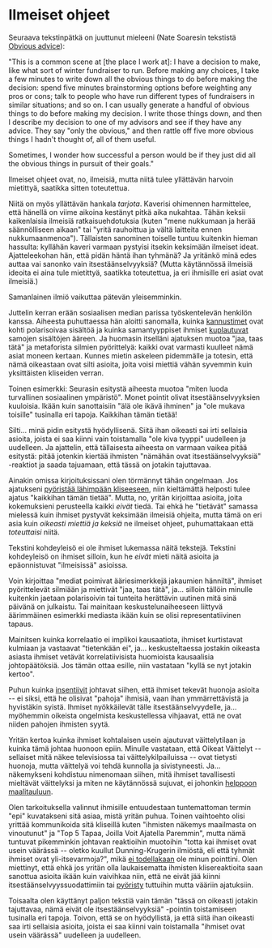 # Ilmeiset ohjeet

Seuraava tekstinpätkä on juuttunut mieleeni (Nate Soaresin tekstistä [Obvious advice](https://mindingourway.com/obvious-advice/)):

"This is a common scene at [the place I work at]: I have a decision to make, like what sort of winter fundraiser to run. Before making any choices, I take a few minutes to write down all the obvious things to do before making the decision: spend five minutes brainstorming options before weighting any pros or cons; talk to people who have run different types of fundraisers in similar situations; and so on. I can usually generate a handful of obvious things to do before making my decision. I write those things down, and then I describe my decision to one of my advisors and see if they have any advice. They say "only the obvious," and then rattle off five more obvious things I hadn't thought of, all of them useful.

Sometimes, I wonder how successful a person would be if they just did all the obvious things in pursuit of their goals."

Ilmeiset ohjeet ovat, no, ilmeisiä, mutta niitä tulee yllättävän harvoin mietittyä, saatikka sitten toteutettua.

Niitä on myös yllättävän hankala *tarjota*. Kaverisi ohimennen harmittelee, että hänellä on viime aikoina kestänyt pitkä aika nukahtaa. Tähän keksii kaikenlaisia ilmeisiä ratkaisuehdotuksia (kuten "mene nukkumaan ja herää säännölliseen aikaan" tai "yritä rauhoittua ja vältä laitteita ennen nukkumaanmenoa"). Tällaisten sanominen toiselle tuntuu kuitenkin hieman hassulta: kyllähän kaveri varmaan pystyisi itsekin keksimään ilmeiset ideat. Ajatteleekohan hän, että pidän häntä ihan tyhmänä? Ja yritänkö minä edes auttaa vai sanonko vain itsestäänselvyyksiä? (Mutta käytännössä ilmeisiä ideoita ei aina tule mietittyä, saatikka toteutettua, ja eri ihmisille eri asiat ovat ilmeisiä.)

Samanlainen ilmiö vaikuttaa pätevän yleisemminkin.

Juttelin kerran erään sosiaalisen median parissa työskentelevän henkilön kanssa. Aiheesta puhuttaessa hän aloitti sanomalla, kuinka [kannustimet](/epi/insentiivit) ovat kohti polarisoivaa sisältöä ja kuinka samantyyppiset ihmiset [kuplautuvat](/epi/leveat_jakaumat) samojen sisältöjen ääreen. Ja huomasin itselläni ajatuksen muotoa "jaa, taas tätä" ja metaforista silmien pyörittelyä: kaikki ovat varmasti kuulleet nämä asiat moneen kertaan. Kunnes mietin askeleen pidemmälle ja totesin, että nämä oikeastaan ovat silti asioita, joita voisi miettiä vähän syvemmin kuin yksittäisten kliseiden verran.

Toinen esimerkki: Seurasin esitystä aiheesta muotoa "miten luoda turvallinen sosiaalinen ympäristö". Monet pointit olivat itsestäänselvyyksien kuuloisia. Ikään kuin sanottaisiin "älä ole ikävä ihminen" ja "ole mukava toisille" tusinalla eri tapoja. Kaikkihan tämän tietää!

Silti... minä pidin esitystä hyödyllisenä. Siitä ihan oikeasti sai irti sellaisia asioita, joista ei saa kiinni vain toistamalla "ole kiva tyyppi" uudelleen ja uudelleen. Ja ajattelin, että tällaisesta aiheesta on varmaan vaikea pitää esitystä: pitää jotenkin kiertää ihmisten "nämähän ovat itsestäänselvyyksiä" -reaktiot ja saada tajuamaan, että tässä on jotakin tajuttavaa.

Ainakin omissa kirjoituksissani olen törmännyt tähän ongelmaan. Jos ajatukseni [pyöristää lähimpään kliseeseen](/epi/sumuiset_ajatukset), niin kieltämättä helposti tulee ajatus "kaikkihan tämän tietää". Mutta, no, yritän kirjoittaa asioita, joita kokemuksieni perusteella kaikki *eivät* tiedä. Tai ehkä he "tietävät" samassa mielessä kuin ihmiset pystyvät keksimään ilmeisiä ohjeita, mutta tämä on eri asia kuin *oikeasti miettiä ja keksiä* ne ilmeiset ohjeet, puhumattakaan että *toteuttaisi* niitä.

Tekstini kohdeyleisö ei ole ihmiset lukemassa näitä tekstejä. Tekstini kohdeyleisö on ihmiset silloin, kun he *eivät* mieti näitä asioita ja epäonnistuvat "ilmeisissä" asioissa.

Voin kirjoittaa "mediat poimivat ääriesimerkkejä jakaumien hänniltä", ihmiset pyörittelevät silmiään ja miettivät "jaa, taas tätä", ja... silloin tällöin minulle kuitenkin jaetaan polarisoivin tai tunteita herättävin uutinen mitä sinä päivänä on julkaistu. Tai mainitaan keskustelunaiheeseen liittyvä äärimmäinen esimerkki mediasta ikään kuin se olisi representatiivinen tapaus.

Mainitsen kuinka korrelaatio ei implikoi kausaatiota, ihmiset kurtistavat kulmiaan ja vastaavat "tietenkään ei", ja... keskusteltaessa jostakin oikeasta asiasta ihmiset vetävät korrelatiivisista huomioista kausaalisia johtopäätöksiä. Jos tämän ottaa esille, niin vastataan "kyllä se nyt jotakin kertoo".

Puhun kuinka [insentiivit](/epi/insentiivit) johtavat siihen, että ihmiset tekevät huonoja asioita -- ei siksi, että he olisivat "pahoja" ihmisiä, vaan ihan ymmärrettävistä ja hyvistäkin syistä. Ihmiset nyökkäilevät tälle itsestäänselvyydelle, ja... myöhemmin oikeista ongelmista keskustellessa vihjaavat, että ne ovat niiden pahojen ihmisten syytä.

Yritän kertoa kuinka ihmiset kohtalaisen usein ajautuvat väittelytilaan ja kuinka tämä johtaa huonoon epiin. Minulle vastataan, että Oikeat Väittelyt -- sellaiset mitä näkee televisiossa tai väittelykilpailuissa -- ovat tietysti huonoja, mutta väittelyä voi tehdä kunnolla ja sivistyneesti. Ja... näkemykseni kohdistuu nimenomaan siihen, mitä ihmiset tavallisesti mieltävät väittelyksi ja miten ne käytännössä sujuvat, ei johonkin [helppoon maalitauluun](/epi/helpot_maalitaulut).

Olen tarkoituksella valinnut ihmisille entuudestaan tuntemattoman termin "epi" kuvatakseni sitä asiaa, mistä yritän puhua. Toinen vaihtoehto olisi yrittää kommunikoida sitä kliseillä kuten "ihmisten näkemys maailmasta on vinoutunut" ja "Top 5 Tapaa, Joilla Voit Ajatella Paremmin", mutta nämä tuntuvat pikemminkin johtavan reaktioihin muotoihin "totta kai ihmiset ovat usein väärässä -- oletko kuullut Dunning-Krugerin ilmiöstä, eli että tyhmät ihmiset ovat yli-itsevarmoja?", mikä [ei todellakaan](/epi/helpot_maalitaulut) ole minun pointtini. Olen miettinyt, että ehkä jos yritän olla laukaisematta ihmisten klisereaktioita saan sanottua asioita ikään kuin vaivihkaa niin, että ne eivät jää kiinni itsestäänselvyyssuodattimiin tai [pyöristy](/epi/sumuiset_ajatukset) tuttuihin mutta vääriin ajatuksiin.

Toisaalta olen käyttänyt paljon tekstiä vain tämän "tässä on oikeasti jotakin tajuttavaa, nämä eivät ole itsestäänselvyyksiä" -pointin toistamiseen tusinalla eri tapoja. Toivon, että se on hyödyllistä, ja että siitä ihan oikeasti saa irti sellaisia asioita, joista ei saa kiinni vain toistamalla "ihmiset ovat usein väärässä" uudelleen ja uudelleen.
